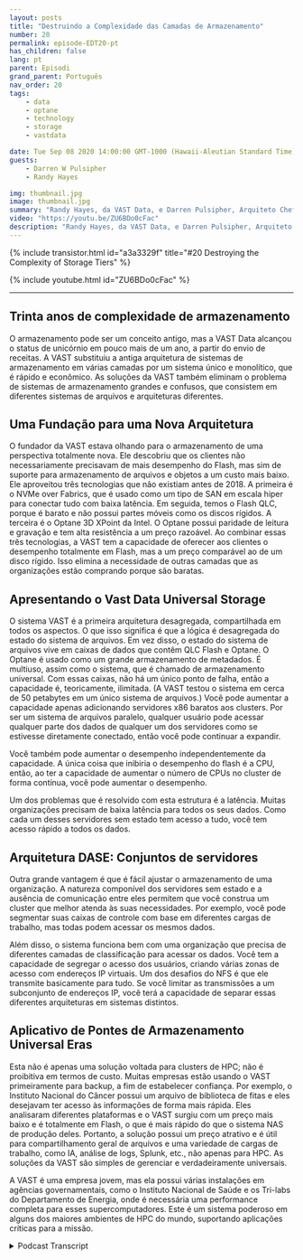```yaml
---
layout: posts
title: "Destruindo a Complexidade das Camadas de Armazenamento"
number: 20
permalink: episode-EDT20-pt
has_children: false
lang: pt
parent: Episodi
grand_parent: Português
nav_order: 20
tags:
    - data
    - optane
    - technology
    - storage
    - vastdata

date: Tue Sep 08 2020 14:00:00 GMT-1000 (Hawaii-Aleutian Standard Time)
guests:
    - Darren W Pulsipher
    - Randy Hayes

img: thumbnail.jpg
image: thumbnail.jpg
summary: "Randy Hayes, da VAST Data, e Darren Pulsipher, Arquiteto Chefe de Soluções, Setor Público, da Intel, discutem a inovadora arquitetura de armazenamento da VAST Data que elimina a necessidade de camadas utilizando NVMe over Fabrics, QLC Flash e Optane 3D XPoint."
video: "https://youtu.be/ZU6BDo0cFac"
description: "Randy Hayes, da VAST Data, e Darren Pulsipher, Arquiteto Chefe de Soluções, Setor Público, da Intel, discutem a inovadora arquitetura de armazenamento da VAST Data que elimina a necessidade de camadas utilizando NVMe over Fabrics, QLC Flash e Optane 3D XPoint."
---
```


<div>
{% include transistor.html id="a3a3329f" title="#20 Destroying the Complexity of Storage Tiers" %}

{% include youtube.html id="ZU6BDo0cFac" %}
</div>

---

## Trinta anos de complexidade de armazenamento

O armazenamento pode ser um conceito antigo, mas a VAST Data alcançou o status de unicórnio em pouco mais de um ano, a partir do envio de receitas. A VAST substituiu a antiga arquitetura de sistemas de armazenamento em várias camadas por um sistema único e monolítico, que é rápido e econômico. As soluções da VAST também eliminam o problema de sistemas de armazenamento grandes e confusos, que consistem em diferentes sistemas de arquivos e arquiteturas diferentes.

## Uma Fundação para uma Nova Arquitetura

O fundador da VAST estava olhando para o armazenamento de uma perspectiva totalmente nova. Ele descobriu que os clientes não necessariamente precisavam de mais desempenho do Flash, mas sim de suporte para armazenamento de arquivos e objetos a um custo mais baixo. Ele aproveitou três tecnologias que não existiam antes de 2018. A primeira é o NVMe over Fabrics, que é usado como um tipo de SAN em escala hiper para conectar tudo com baixa latência. Em seguida, temos o Flash QLC, porque é barato e não possui partes móveis como os discos rígidos. A terceira é o Optane 3D XPoint da Intel. O Optane possui paridade de leitura e gravação e tem alta resistência a um preço razoável. Ao combinar essas três tecnologias, a VAST tem a capacidade de oferecer aos clientes o desempenho totalmente em Flash, mas a um preço comparável ao de um disco rígido. Isso elimina a necessidade de outras camadas que as organizações estão comprando porque são baratas.

## Apresentando o Vast Data Universal Storage

O sistema VAST é a primeira arquitetura desagregada, compartilhada em todos os aspectos. O que isso significa é que a lógica é desagregada do estado do sistema de arquivos. Em vez disso, o estado do sistema de arquivos vive em caixas de dados que contêm QLC Flash e Optane. O Optane é usado como um grande armazenamento de metadados. É multiuso, assim como o sistema, que é chamado de armazenamento universal. Com essas caixas, não há um único ponto de falha, então a capacidade é, teoricamente, ilimitada. (A VAST testou o sistema em cerca de 50 petabytes em um único sistema de arquivos.) Você pode aumentar a capacidade apenas adicionando servidores x86 baratos aos clusters. Por ser um sistema de arquivos paralelo, qualquer usuário pode acessar qualquer parte dos dados de qualquer um dos servidores como se estivesse diretamente conectado, então você pode continuar a expandir.

Você também pode aumentar o desempenho independentemente da capacidade. A única coisa que inibiria o desempenho do flash é a CPU, então, ao ter a capacidade de aumentar o número de CPUs no cluster de forma contínua, você pode aumentar o desempenho.

Um dos problemas que é resolvido com esta estrutura é a latência. Muitas organizações precisam de baixa latência para todos os seus dados. Como cada um desses servidores sem estado tem acesso a tudo, você tem acesso rápido a todos os dados.

## Arquitetura DASE: Conjuntos de servidores

Outra grande vantagem é que é fácil ajustar o armazenamento de uma organização. A natureza componível dos servidores sem estado e a ausência de comunicação entre eles permitem que você construa um cluster que melhor atenda às suas necessidades. Por exemplo, você pode segmentar suas caixas de controle com base em diferentes cargas de trabalho, mas todas podem acessar os mesmos dados.

Além disso, o sistema funciona bem com uma organização que precisa de diferentes camadas de classificação para acessar os dados. Você tem a capacidade de segregar o acesso dos usuários, criando várias zonas de acesso com endereços IP virtuais. Um dos desafios do NFS é que ele transmite basicamente para tudo. Se você limitar as transmissões a um subconjunto de endereços IP, você terá a capacidade de separar essas diferentes arquiteturas em sistemas distintos.

## Aplicativo de Pontes de Armazenamento Universal Eras

Esta não é apenas uma solução voltada para clusters de HPC; não é proibitiva em termos de custo. Muitas empresas estão usando o VAST primeiramente para backup, a fim de estabelecer confiança. Por exemplo, o Instituto Nacional do Câncer possui um arquivo de biblioteca de fitas e eles desejavam ter acesso às informações de forma mais rápida. Eles analisaram diferentes plataformas e o VAST surgiu com um preço mais baixo e é totalmente em Flash, o que é mais rápido do que o sistema NAS de produção deles. Portanto, a solução possui um preço atrativo e é útil para compartilhamento geral de arquivos e uma variedade de cargas de trabalho, como IA, análise de logs, Splunk, etc., não apenas para HPC. As soluções da VAST são simples de gerenciar e verdadeiramente universais.

A VAST é uma empresa jovem, mas ela possui várias instalações em agências governamentais, como o Instituto Nacional de Saúde e os Tri-labs do Departamento de Energia, onde é necessária uma performance completa para esses supercomputadores. Este é um sistema poderoso em alguns dos maiores ambientes de HPC do mundo, suportando aplicações críticas para a missão.



<details>
<summary> Podcast Transcript </summary>

<p></p>

</details>
